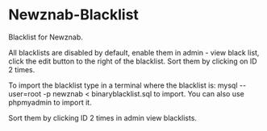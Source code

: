 Newznab-Blacklist
=================

Blacklist for Newznab.

All blacklists are disabled by default, enable them in admin - view black list, click the edit button to the right of the blacklist.
Sort them by clicking on ID 2 times.
 
To import the blacklist type in a terminal where the blacklist is: mysql --user=root -p newznab < binaryblacklist.sql to import.
You can also use phpmyadmin to import it.

Sort them by clicking ID 2 times in admin view blacklists.
